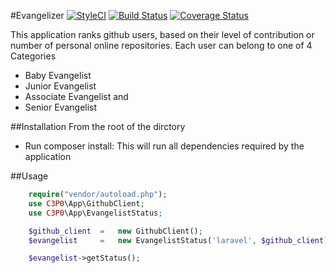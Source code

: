 #Evangelizer
[![StyleCI](https://styleci.io/repos/47891772/shield)](https://styleci.io/repos/47891772)
[![Build Status](https://travis-ci.org/andela-gjames/Evangelizers.svg?branch=chore%2Fcoverall-setup)](https://travis-ci.org/andela-gjames/Evangelizers)
[![Coverage Status](https://coveralls.io/repos/andela-gjames/Evangelizers/badge.svg?branch=chore/coverall-setup&service=github)](https://coveralls.io/github/andela-gjames/Evangelizers?branch=chore/coverall-setup)


This application ranks github users, based on their level of contribution or number of  personal online repositories.
Each user can belong to one of 4 Categories


* Baby Evangelist
* Junior Evangelist
* Associate Evangelist and
* Senior Evangelist

##Installation
From the root of the dirctory
* Run composer install: This will run all dependencies required by the application


##Usage

```php
    require("vendor/autoload.php");
    use C3P0\App\GithubClient;
    use C3P0\App\EvangelistStatus;

    $github_client  =   new GithubClient();
    $evangelist     =   new EvangelistStatus('laravel', $github_client);

    $evangelist->getStatus();

```

